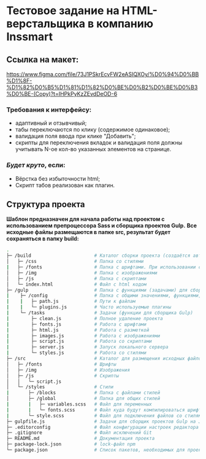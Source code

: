 # Тестовое задание на HTML-верстальщика в компанию Inssmart
## Ссылка на макет:
https://www.figma.com/file/73J1PSkrEcvFW2eASIQXOy/%D0%94%D0%BB%D1%8F-%D1%82%D0%B5%D1%81%D1%82%D0%BE%D0%B2%D0%BE%D0%B3%D0%BE-(Copy)?t=IHPkPyKzZEvdDeOD-6

### Требования к интерфейсу:
- адаптивный и отзывчивый;
- табы переключаются по клику (содержимое одинаковое);
- валидация поля ввода при клике "Добавить";
- скрипты для переключения вкладок и валидация поля должны учитывать N-ое кол-во указанных элементов на странице.

### *Будет круто*, если:
- Вёрстка без избыточности html;
- Скрипт табов реализован как плагин.


## Структура проекта

**Шаблон предназначен для начала работы над проектом с использованием препроцессора Sass и сборщика проектов Gulp.**
**Все исходные файлы размещаются в папке src, результат будет сохраняться в папку build:**

```bash
.
├─ /build                       # Каталог сборки проекта (cоздаётся автоматически)
│   ├─ /css                     # Папка со стилями
|   ├─ /fonts                   # Папка с шрифтами. При использовании скрипта gulp ttfToWoff, шрифты автоматически переносятся в эту папку в форматах woff, woff2
│   ├─ /img                     # Папка с изображениями
│   ├─ /js                      # Папка с скриптами
│   └─ index.html               # Файл с html кодом
├─ /gulp                        # Папка с функциями (задачами) для сборщика проектов Gulp на JS
|    ├─ /config                 # Папка с общими значениями, функциями, плагинами...
|    |   ├─ path.js             # Пути к файлам
|    |   └─ plugins.js          # Часто используемые плагины
|    └─ /tasks                  # Задачи (функции для сборщика Gulp)
|        ├─ clean.js            # Полное удаление проекта
|        ├─ fonts.js            # Работа с шрифтами
|        ├─ html.js             # Работа с разметкой
|        ├─ images.js           # Работа с изображениями
|        ├─ script.js           # Работа со скриптами
|        ├─ server.js           # Запуск локального сервера
|        └─ styles.js           # Работа со стилями
├─ /src                         # Каталог для размещения исходных файлов проекта
│   ├─ /fonts                   # Шрифты
│   ├─ /img                     # Изображения
│   ├─ /js                      # Скрипты
│   │   └─ script.js
│   └─ /styles                  # Стили
|       ├─ /blocks              # Папка с файлами стилей
│       ├─ /global              # Папка для общих стилей
|       |   ├─ variables.scss   # Файл для переменных
|       |   └─ fonts.scss       # Файл куда будут компилироваться шрифты при использовании скрипта - gulp fontsStyle
|       └─ style.scss           # Файл для подключения файлов со стилями
├─ gulpfile.js                  # Задачи для сборщик проектов Gulp на JS
├─ .editorconfig                # Файл конфигурации настроек редактора
├─ .gitignore                   # Файл исключений Git
├─ README.md                    # Документация проекта
├─ package-lock.json            # lock-файл npm
└─ package.json                 # Cписок пакетов, необходимых для проекта с нужными версиями








